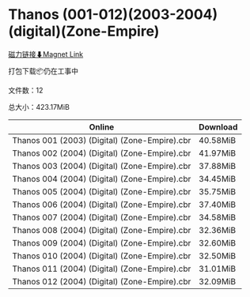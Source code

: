 # Thanos (001-012)(2003-2004)(digital)(Zone-Empire)

[磁力链接⬇Magnet Link](magnet:?xt=urn:btih:8eb5b9e85524527b57b2b2cbceb5ff26d15a92c2&dn=Thanos%20%28001-012%29%282003-2004%29%28digital%29%28Zone-Empire%29)

打包下载📦仍在工事中

文件数：12

总大小：423.17MiB

Online | Download
--- | ---
Thanos 001 (2003) (Digital) (Zone-Empire).cbr | 40.58MiB
Thanos 002 (2004) (Digital) (Zone-Empire).cbr | 41.97MiB
Thanos 003 (2004) (Digital) (Zone-Empire).cbr | 37.88MiB
Thanos 004 (2004) (Digital) (Zone-Empire).cbr | 34.45MiB
Thanos 005 (2004) (Digital) (Zone-Empire).cbr | 35.75MiB
Thanos 006 (2004) (Digital) (Zone-Empire).cbr | 37.40MiB
Thanos 007 (2004) (Digital) (Zone-Empire).cbr | 34.58MiB
Thanos 008 (2004) (Digital) (Zone-Empire).cbr | 32.36MiB
Thanos 009 (2004) (Digital) (Zone-Empire).cbr | 32.60MiB
Thanos 010 (2004) (Digital) (Zone-Empire).cbr | 32.50MiB
Thanos 011 (2004) (Digital) (Zone-Empire).cbr | 31.01MiB
Thanos 012 (2004) (Digital) (Zone-Empire).cbr | 32.09MiB